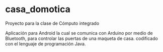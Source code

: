 # casa_domotica
Proyecto para la clase de Cómputo integrado

Aplicación para Android la cual se comunica con Arduino por medio de Bluetooth, para controlar las puertas de una maqueta de casa.
codificado con el lenguaje de programación Java.
